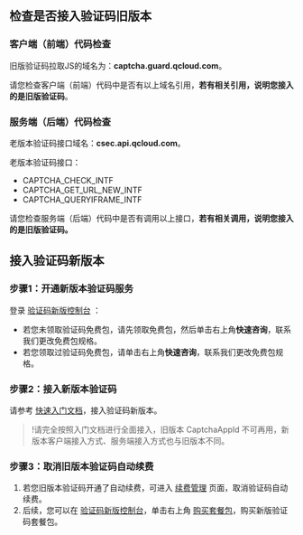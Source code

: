 ## 检查是否接入验证码旧版本

### 客户端（前端）代码检查

旧版验证码拉取JS的域名为：**captcha.guard.qcloud.com**。

请您检查客户端（前端）代码中是否有以上域名引用，**若有相关引用，说明您接入的是旧版验证码**。

### 服务端（后端）代码检查

老版本验证码接口域名：**csec.api.qcloud.com**。

老版本验证码接口：

- CAPTCHA_CHECK_INTF
- CAPTCHA_GET_URL_NEW_INTF
- CAPTCHA_QUERYIFRAME_INTF

请您检查服务端（后端）代码中是否有调用以上接口，**若有相关调用，说明您接入的是旧版验证码。**

## 接入验证码新版本

### 步骤1：开通新版本验证码服务

登录 [验证码新版控制台](https://console.cloud.tencent.com/captcha/graphical) ：

- 若您未领取验证码免费包，请先领取免费包，然后单击右上角**快速咨询**，联系我们更改免费包规格。
- 若您领取过验证码免费包，请单击右上角**快速咨询**，联系我们更改免费包规格。

### 步骤2：接入新版本验证码
请参考 [快速入门文档](https://cloud.tencent.com/document/product/1110/36839)，接入验证码新版本。

> !请完全按照入门文档进行全面接入，旧版本 CaptchaAppId 不可再用，新版本客户端接入方式、服务端接入方式也与旧版本不同。 

### 步骤3：取消旧版本验证码自动续费
1. 若您旧版本验证码开通了自动续费，可进入 [续费管理](https://console.cloud.tencent.com/account/renewal) 页面，取消验证码自动续费。
2. 后续，您可以在 [验证码新版控制台](https://console.cloud.tencent.com/captcha/graphical)，单击右上角 [购买套餐包](https://buy.cloud.tencent.com/captcha)，购买新版验证码套餐包。
